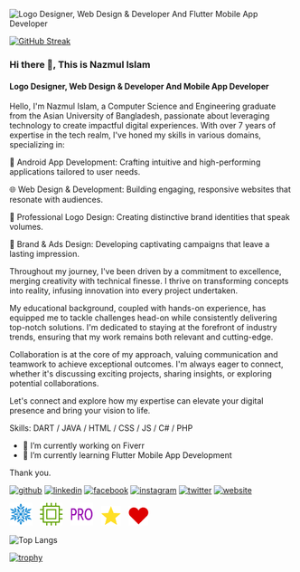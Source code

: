 ![Logo Designer, Web Design & Developer And Flutter Mobile App Developer](https://media.licdn.com/dms/image/D4D16AQH-rzG_P8Eh0A/profile-displaybackgroundimage-shrink_350_1400/0/1703100891117?e=1721865600&v=beta&t=iXFyw0kDZkoxEs3g0HQc-vT1TH1jzlDT66ZSNBt9QgI)

[![GitHub Streak](https://streak-stats.demolab.com?user=DarkEye42&theme=ocean-gradient&card_width=1080&card_height=)](https://git.io/streak-stats)

### Hi there 👋, This is Nazmul Islam
#### Logo Designer, Web Design & Developer And Mobile App Developer


Hello,
I'm Nazmul Islam, a Computer Science and Engineering graduate from the Asian University of Bangladesh, passionate about leveraging technology to create impactful digital experiences. With over 7 years of expertise in the tech realm, I've honed my skills in various domains, specializing in:

📱 Android App Development:
	Crafting intuitive and high-performing applications tailored to user needs.
 
🌐 Web Design & Development:
	Building engaging, responsive websites that resonate with audiences.
 
🎨 Professional Logo Design:
	Creating distinctive brand identities that speak volumes.
 
🏢 Brand & Ads Design:
	Developing captivating campaigns that leave a lasting impression.

Throughout my journey, I've been driven by a commitment to excellence, merging creativity with technical finesse. I thrive on transforming concepts into reality, infusing innovation into every project undertaken.

My educational background, coupled with hands-on experience, has equipped me to tackle challenges head-on while consistently delivering top-notch solutions. I'm dedicated to staying at the forefront of industry trends, ensuring that my work remains both relevant and cutting-edge.

Collaboration is at the core of my approach, valuing communication and teamwork to achieve exceptional outcomes. I'm always eager to connect, whether it's discussing exciting projects, sharing insights, or exploring potential collaborations.

Let's connect and explore how my expertise can elevate your digital presence and bring your vision to life.


Skills: DART / JAVA / HTML / CSS / JS / C# / PHP

- 🔭 I’m currently working on Fiverr 
- 🌱 I’m currently learning Flutter Mobile App Development
  
Thank you.

[<img src='https://cdn.jsdelivr.net/npm/simple-icons@3.0.1/icons/github.svg' alt='github' height='40'>](https://github.com/DarkEye42)  [<img src='https://cdn.jsdelivr.net/npm/simple-icons@3.0.1/icons/linkedin.svg' alt='linkedin' height='40'>](https://www.linkedin.com/in/nir42/)  [<img src='https://cdn.jsdelivr.net/npm/simple-icons@3.0.1/icons/facebook.svg' alt='facebook' height='40'>](https://www.facebook.com/nir42)  [<img src='https://cdn.jsdelivr.net/npm/simple-icons@3.0.1/icons/instagram.svg' alt='instagram' height='40'>](https://www.instagram.com/nir42.ni/)  [<img src='https://cdn.jsdelivr.net/npm/simple-icons@3.0.1/icons/twitter.svg' alt='twitter' height='40'>](https://twitter.com/nir_247)  [<img src='https://cdn.jsdelivr.net/npm/simple-icons@3.0.1/icons/icloud.svg' alt='website' height='40'>](https://toletkoi.com)

<a href='https://archiveprogram.github.com/'><img src='https://raw.githubusercontent.com/acervenky/animated-github-badges/master/assets/acbadge.gif' width='40' height='40'></a> <a href='https://docs.github.com/en/developers'><img src='https://raw.githubusercontent.com/acervenky/animated-github-badges/master/assets/devbadge.gif' width='40' height='40'></a> <a href='https://github.com/pricing'><img src='https://raw.githubusercontent.com/acervenky/animated-github-badges/master/assets/pro.gif' width='40' height='40'></a> <a href='https://stars.github.com/'><img src='https://raw.githubusercontent.com/acervenky/animated-github-badges/master/assets/starbadge.gif' width='35' height='35'></a> <a href='https://docs.github.com/en/github/supporting-the-open-source-community-with-github-sponsors'><img src='https://raw.githubusercontent.com/acervenky/animated-github-badges/master/assets/sponsorbadge.gif' width='35' height='35'></a> 

![Top Langs](https://github-readme-stats.vercel.app/api/top-langs/?username=DarkEye42&layout=compact)

[![trophy](https://github-profile-trophy.vercel.app/?username=DarkEye42)](https://github.com/ryo-ma/github-profile-trophy)

